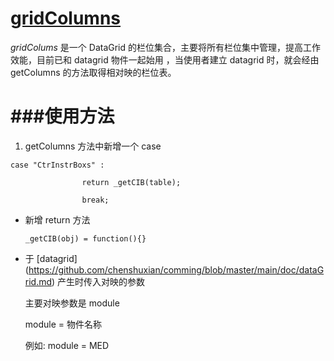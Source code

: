 [gridColumns](https://github.com/chenshuxian/comming/blob/master/main/webapp/js/gridColumns.js)
=======
*gridColums* 是一个 DataGrid 的栏位集合，主要将所有栏位集中管理，提高工作效能，目前已和 datagrid 物件一起始用
，当使用者建立 datagrid 时，就会经由 getColumns 的方法取得相对映的栏位表。

###使用方法
=======
1. getColumns 方法中新增一个 case

  ``case "CtrInstrBoxs" :``
  
  ``				return _getCIB(table);``
  
  ``				break;``
* 新增 return 方法

  ``_getCIB(obj) = function(){}``
* 于 [datagrid] (https://github.com/chenshuxian/comming/blob/master/main/doc/dataGrid.md) 产生时传入对映的参数

  主要对映参数是 module 
  
  module = 物件名称
  
  例如: module = MED
